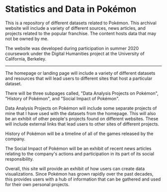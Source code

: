 # Statistics and Data in Pokémon

This is a repository of different datasets related to Pokémon. This archival website will include a variety of different sources, news articles, and projects related to the popular franchise. The content hosts data that may not be owned by me.

The website was developed during participation in summer 2020 coursework under the Digital Humanities project at the University of California, Berkeley.

---

The homepage or landing page will include a variety of different datasets and resources that will lead users to different sites that host a particular dataset.

There will be three subpages called, "Data Analysis Projects on Pokémon", "History of Pokémon", and "Social Impact of Pokémon".

Data Analysis Projects on Pokémon will include some separate projects of mine that I have used with the datasets from the homepage. This will also be an exhibit of other people's projects found on different websites. These will include external links that lead users to other sites of different projects.

History of Pokémon will be a timeline of all of the games released by the company.

The Social Impact of Pokémon will be an exhibit of recent news articles relating to the company's actions and participation in its part of its social responsibility.

Overall, this site will provide an exhibit of how users can create data visualizations. Since Pokémon has grown rapidly over the past decades, this provides users with a hub of information that can be gathered and used for their own personal projects.
